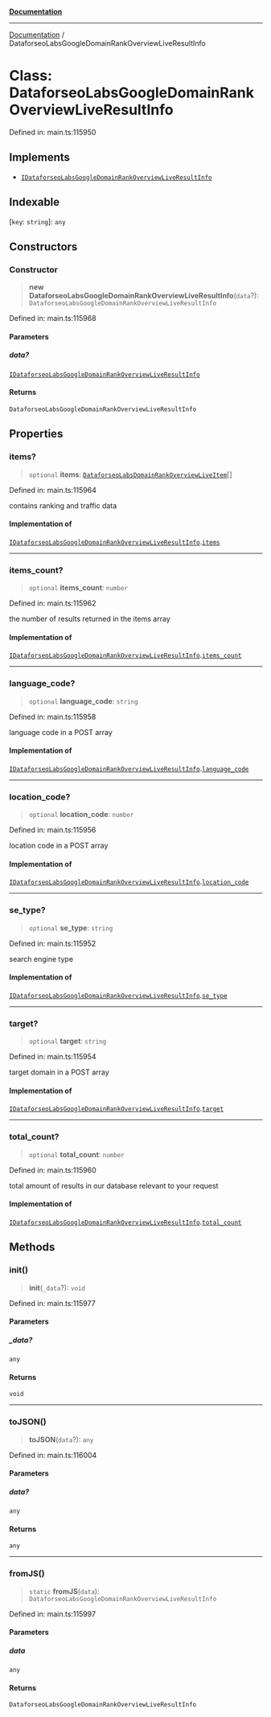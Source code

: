 [**Documentation**](../README.md)

***

[Documentation](../README.md) / DataforseoLabsGoogleDomainRankOverviewLiveResultInfo

# Class: DataforseoLabsGoogleDomainRankOverviewLiveResultInfo

Defined in: main.ts:115950

## Implements

- [`IDataforseoLabsGoogleDomainRankOverviewLiveResultInfo`](../interfaces/IDataforseoLabsGoogleDomainRankOverviewLiveResultInfo.md)

## Indexable

\[`key`: `string`\]: `any`

## Constructors

### Constructor

> **new DataforseoLabsGoogleDomainRankOverviewLiveResultInfo**(`data`?): `DataforseoLabsGoogleDomainRankOverviewLiveResultInfo`

Defined in: main.ts:115968

#### Parameters

##### data?

[`IDataforseoLabsGoogleDomainRankOverviewLiveResultInfo`](../interfaces/IDataforseoLabsGoogleDomainRankOverviewLiveResultInfo.md)

#### Returns

`DataforseoLabsGoogleDomainRankOverviewLiveResultInfo`

## Properties

### items?

> `optional` **items**: [`DataforseoLabsDomainRankOverviewLiveItem`](DataforseoLabsDomainRankOverviewLiveItem.md)[]

Defined in: main.ts:115964

contains ranking and traffic data

#### Implementation of

[`IDataforseoLabsGoogleDomainRankOverviewLiveResultInfo`](../interfaces/IDataforseoLabsGoogleDomainRankOverviewLiveResultInfo.md).[`items`](../interfaces/IDataforseoLabsGoogleDomainRankOverviewLiveResultInfo.md#items)

***

### items\_count?

> `optional` **items\_count**: `number`

Defined in: main.ts:115962

the number of results returned in the items array

#### Implementation of

[`IDataforseoLabsGoogleDomainRankOverviewLiveResultInfo`](../interfaces/IDataforseoLabsGoogleDomainRankOverviewLiveResultInfo.md).[`items_count`](../interfaces/IDataforseoLabsGoogleDomainRankOverviewLiveResultInfo.md#items_count)

***

### language\_code?

> `optional` **language\_code**: `string`

Defined in: main.ts:115958

language code in a POST array

#### Implementation of

[`IDataforseoLabsGoogleDomainRankOverviewLiveResultInfo`](../interfaces/IDataforseoLabsGoogleDomainRankOverviewLiveResultInfo.md).[`language_code`](../interfaces/IDataforseoLabsGoogleDomainRankOverviewLiveResultInfo.md#language_code)

***

### location\_code?

> `optional` **location\_code**: `number`

Defined in: main.ts:115956

location code in a POST array

#### Implementation of

[`IDataforseoLabsGoogleDomainRankOverviewLiveResultInfo`](../interfaces/IDataforseoLabsGoogleDomainRankOverviewLiveResultInfo.md).[`location_code`](../interfaces/IDataforseoLabsGoogleDomainRankOverviewLiveResultInfo.md#location_code)

***

### se\_type?

> `optional` **se\_type**: `string`

Defined in: main.ts:115952

search engine type

#### Implementation of

[`IDataforseoLabsGoogleDomainRankOverviewLiveResultInfo`](../interfaces/IDataforseoLabsGoogleDomainRankOverviewLiveResultInfo.md).[`se_type`](../interfaces/IDataforseoLabsGoogleDomainRankOverviewLiveResultInfo.md#se_type)

***

### target?

> `optional` **target**: `string`

Defined in: main.ts:115954

target domain in a POST array

#### Implementation of

[`IDataforseoLabsGoogleDomainRankOverviewLiveResultInfo`](../interfaces/IDataforseoLabsGoogleDomainRankOverviewLiveResultInfo.md).[`target`](../interfaces/IDataforseoLabsGoogleDomainRankOverviewLiveResultInfo.md#target)

***

### total\_count?

> `optional` **total\_count**: `number`

Defined in: main.ts:115960

total amount of results in our database relevant to your request

#### Implementation of

[`IDataforseoLabsGoogleDomainRankOverviewLiveResultInfo`](../interfaces/IDataforseoLabsGoogleDomainRankOverviewLiveResultInfo.md).[`total_count`](../interfaces/IDataforseoLabsGoogleDomainRankOverviewLiveResultInfo.md#total_count)

## Methods

### init()

> **init**(`_data`?): `void`

Defined in: main.ts:115977

#### Parameters

##### \_data?

`any`

#### Returns

`void`

***

### toJSON()

> **toJSON**(`data`?): `any`

Defined in: main.ts:116004

#### Parameters

##### data?

`any`

#### Returns

`any`

***

### fromJS()

> `static` **fromJS**(`data`): `DataforseoLabsGoogleDomainRankOverviewLiveResultInfo`

Defined in: main.ts:115997

#### Parameters

##### data

`any`

#### Returns

`DataforseoLabsGoogleDomainRankOverviewLiveResultInfo`
